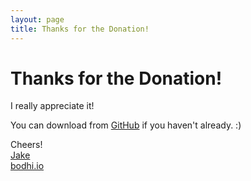 ```yaml
---
layout: page
title: Thanks for the Donation!
---
```


<div class="hero-unit">
  <h1>Thanks for the Donation!</h1>
  <p>I really appreciate it!</p>
  <p>You can download from <a href="https://github.com/Jakeii/woocommerce-pesapal">GitHub</a> if you haven't already. :)</p>

<p>Cheers!<br />
<a href="mailto:&#106;&#097;&#107;&#101;&#064;&#098;&#111;&#100;&#104;&#105;&#046;&#105;&#111;">Jake</a><br />
<a href="http://bodhi.io">bodhi.io</a>
</p>
</div>
